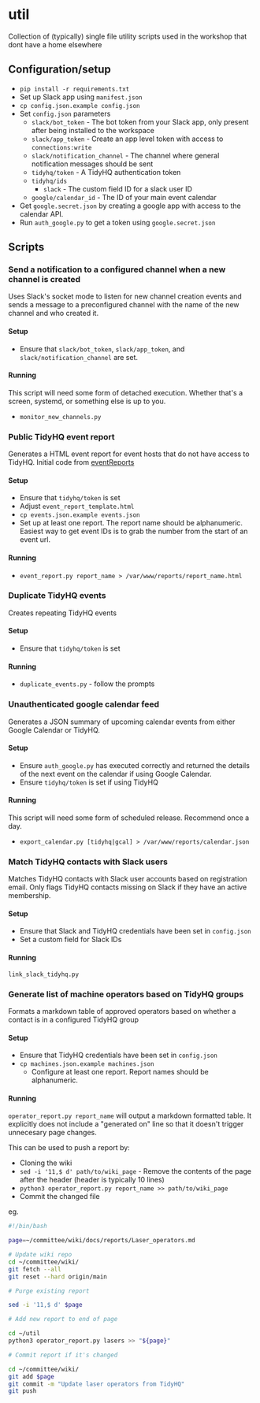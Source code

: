 # util
Collection of (typically) single file utility scripts used in the workshop that dont have a home elsewhere

## Configuration/setup

* `pip install -r requirements.txt`
* Set up Slack app using `manifest.json`
* `cp config.json.example config.json`
* Set `config.json` parameters
  * `slack/bot_token` - The bot token from your Slack app, only present after being installed to the workspace
  * `slack/app_token` - Create an app level token with access to `connections:write`
  * `slack/notification_channel` - The channel where general notification messages should be sent
  * `tidyhq/token` - A TidyHQ authentication token
  * `tidyhq/ids`
    * `slack` - The custom field ID for a slack user ID
  * `google/calendar_id` - The ID of your main event calendar
* Get `google.secret.json` by creating a google app with access to the calendar API.
* Run `auth_google.py` to get a token using `google.secret.json`

## Scripts

### Send a notification to a configured channel when a new channel is created

Uses Slack's socket mode to listen for new channel creation events and sends a message to a preconfigured channel with the name of the new channel and who created it.

#### Setup

* Ensure that `slack/bot_token`, `slack/app_token`, and `slack/notification_channel` are set.

#### Running

This script will need some form of detached execution. Whether that's a screen, systemd, or something else is up to you.

* `monitor_new_channels.py`

### Public TidyHQ event report

Generates a HTML event report for event hosts that do not have access to TidyHQ. Initial code from [eventReports](https://github.com/Perth-Artifactory/eventReports)

#### Setup

* Ensure that `tidyhq/token` is set
* Adjust `event_report_template.html`
* `cp events.json.example events.json`
* Set up at least one report. The report name should be alphanumeric. Easiest way to get event IDs is to grab the number from the start of an event url. 

#### Running

* `event_report.py report_name > /var/www/reports/report_name.html`

### Duplicate TidyHQ events

Creates repeating TidyHQ events

#### Setup

* Ensure that `tidyhq/token` is set

#### Running

* `duplicate_events.py` - follow the prompts

### Unauthenticated google calendar feed

Generates a JSON summary of upcoming calendar events from either Google Calendar or TidyHQ.

#### Setup

* Ensure `auth_google.py` has executed correctly and returned the details of the next event on the calendar if using Google Calendar.
* Ensure `tidyhq/token` is set if using TidyHQ

#### Running

This script will need some form of scheduled release. Recommend once a day.

* `export_calendar.py [tidyhq|gcal] > /var/www/reports/calendar.json`

### Match TidyHQ contacts with Slack users

Matches TidyHQ contacts with Slack user accounts based on registration email. Only flags TidyHQ contacts missing on Slack if they have an active membership.

#### Setup

* Ensure that Slack and TidyHQ credentials have been set in `config.json`
* Set a custom field for Slack IDs

#### Running

`link_slack_tidyhq.py`

### Generate list of machine operators based on TidyHQ groups

Formats a markdown table of approved operators based on whether a contact is in a configured TidyHQ group

#### Setup
* Ensure that TidyHQ credentials have been set in `config.json`
* `cp machines.json.example machines.json`
  * Configure at least one report. Report names should be alphanumeric.

#### Running

`operator_report.py report_name` will output a markdown formatted table. It explicitly does not include a "generated on" line so that it doesn't trigger unnecesary page changes.

This can be used to push a report by:

* Cloning the wiki
* `sed -i '11,$ d' path/to/wiki_page` - Remove the contents of the page after the header (header is typically 10 lines)
* `python3 operator_report.py report_name >> path/to/wiki_page`
* Commit the changed file

eg.

```bash
#!/bin/bash

page=~/committee/wiki/docs/reports/Laser_operators.md

# Update wiki repo
cd ~/committee/wiki/
git fetch --all
git reset --hard origin/main

# Purge existing report

sed -i '11,$ d' $page

# Add new report to end of page

cd ~/util
python3 operator_report.py lasers >> "${page}"

# Commit report if it's changed

cd ~/committee/wiki/
git add $page
git commit -m "Update laser operators from TidyHQ"
git push
```